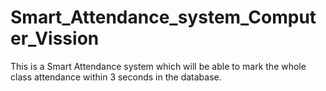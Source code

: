 # Smart_Attendance_system_Computer_Vission
This is a Smart Attendance system which will be able to mark the whole class attendance within 3 seconds in the database.

